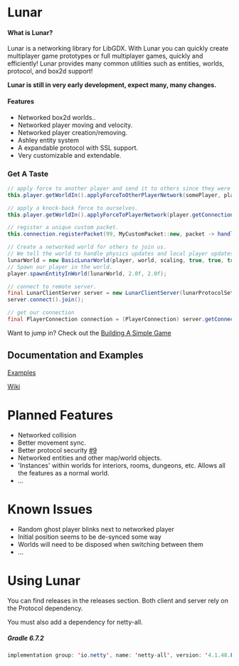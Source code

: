 # Lunar

#### What is Lunar?

Lunar is a networking library for LibGDX. With Lunar you can quickly create multiplayer game prototypes or full multiplayer games, quickly and efficiently! Lunar provides many common utilities such as entities, worlds, protocol, and box2d support!

**Lunar is still in very early development, expect many, many changes.**

#### Features
- Networked box2d worlds..
- Networked player moving and velocity.
- Networked player creation/removing.
- Ashley entity system
- A expandable protocol with SSL support.
- Very customizable and extendable.

### Get A Taste
```java
// apply force to another player and send it to others since they were attacked.
this.player.getWorldIn().applyForceToOtherPlayerNetwork(somePlayer, player.getConnection(), fx, fy, px, py, true);

// apply a knock-back force to ourselves.
this.player.getWorldIn().applyForceToPlayerNetwork(player.getConnection(), fx, fy, point.x, point.y, true);
```

```java
// register a unique custom packet.
this.connection.registerPacket(99, MyCustomPacket::new, packet -> handleEntityPropertiesPacket(packet));
```

```java
// Create a networked world for others to join us.
// We tell the world to handle physics updates and local player updates for us.
lunarWorld = new BasicLunarWorld(player, world, scaling, true, true, true);
// Spawn our player in the world.
player.spawnEntityInWorld(lunarWorld, 2.0f, 2.0f);
```

```java
// connect to remote server.
final LunarClientServer server = new LunarClientServer(lunarProtocolSettings, "localhost", 6969);
server.connect().join();

// get our connection
final PlayerConnection connection = (PlayerConnection) server.getConnection();
```

Want to jump in? Check out the [Building A Simple Game](https://github.com/Vrekt/LunarGdx/wiki/Building-a-simple-multiplayer-game)

## Documentation and Examples

[Examples](https://github.com/Vrekt/LunarGdx/tree/main/core/src/gdx/examples)

[Wiki](https://github.com/Vrekt/LunarGdx/wiki)

# Planned Features
- Networked collision
- Better movement sync.
- Better protocol security [#9](https://github.com/Vrekt/LunarGdx/issues/9)
- Networked entities and other map/world objects.
- 'Instances' within worlds for interiors, rooms, dungeons, etc. Allows all the features as a normal world.
- ...

# Known Issues
- Random ghost player blinks next to networked player
- Initial position seems to be de-synced some way
- Worlds will need to be disposed when switching between them
- ...

# Using Lunar
You can find releases in the releases section. Both client and server rely on the Protocol dependency.

You must also add a dependency for netty-all.
##### Gradle 6.7.2
```java
implementation group: 'io.netty', name: 'netty-all', version: '4.1.48.Final'
```
